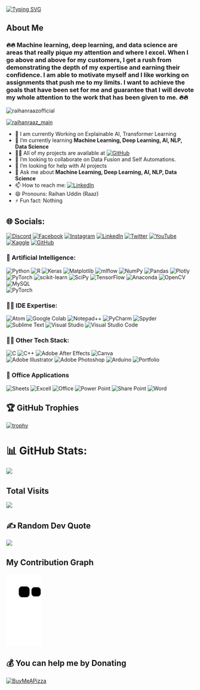 <a href="https://github.com/raihanraazofficial/raihanraazofficial"><img src="https://readme-typing-svg.demolab.com?font=Genos&size=50&pause=1000&color=F76E22&center=true&vCenter=true&multiline=true&width=1520&height=320&lines=Raihan+Uddin;Data+Science+and+Machine+Learning+Enthusiasts;Experienced+In+AI%2C+DS%2C+DL%2C+ML%2C+CV;2%2B+Years+of+Coding+Experience;Always+Learn+New+Things" alt="Typing SVG" /></a>

## About Me

<h3 align="Left">🔥🔥 Machine learning, deep learning, and data science are areas that really pique my attention and where I excel. When I go above and above for my customers, I get a rush from demonstrating the depth of my expertise and earning their confidence. I am able to motivate myself and I like working on assignments that push me to my limits. I want to achieve the goals that have been set for me and guarantee that I will devote my whole attention to the work that has been given to me. 🔥🔥</h3> <p align="left"> <img src="https://komarev.com/ghpvc/?username=raihanraazofficial&label=Profile%20views&color=0e75b6&style=flat" alt="raihanraazofficial" /> </p> <p align="left"> <a href="https://twitter.com/raihanraaz_main" target="blank"><img src="https://img.shields.io/twitter/follow/raihanraaz_main?logo=twitter&style=for-the-badge" alt="raihanraaz_main" /></a> </p>

- 🔭 I am currently Working on Explainable AI, Transformer Learning
- 🌱 I’m currently learning **Machine Learning, Deep Learning, AI, NLP, Data Science**
- 👨‍💻 All of my projects are available at  [![GitHub](https://img.shields.io/badge/github-%23121011.svg?style=for-the-badge&logo=github&logoColor=white)](https://github.com/raihanraazofficial)
- 👯 I’m looking to collaborate on Data Fusion and Self Automations.
- 🤔 I’m looking for help with AI projects
- 💬 Ask me about **Machine Learning, Deep Learning, AI, NLP, Data Science**
- 📫 How to reach me:  [![LinkedIn](https://img.shields.io/badge/LinkedIn-%230077B5.svg?logo=linkedin&logoColor=white)](http://linkedin.com/in/raihanraazofficial/)
- 😄 Pronouns: Raihan Uddin (Raaz)
- ⚡ Fun fact: Nothing

## 🌐 Socials:
[![Discord](https://img.shields.io/badge/Discord-%237289DA.svg?logo=discord&logoColor=white)](https://discord.gg/710363350088941678) [![Facebook](https://img.shields.io/badge/Facebook-%231877F2.svg?logo=Facebook&logoColor=white)](http://facebook.com/raihanraaz.official) [![Instagram](https://img.shields.io/badge/Instagram-%23E4405F.svg?logo=Instagram&logoColor=white)](https://www.instagram.com/raihan_raaz/) [![LinkedIn](https://img.shields.io/badge/LinkedIn-%230077B5.svg?logo=linkedin&logoColor=white)](http://linkedin.com/in/raihanraazofficial/) [![Twitter](https://img.shields.io/badge/Twitter-%231DA1F2.svg?logo=Twitter&logoColor=white)](https://twitter.com/raihanraaz_main) [![YouTube](https://img.shields.io/badge/YouTube-%23FF0000.svg?logo=YouTube&logoColor=white)](https://www.youtube.com/c/raihanraaz.official) [![Kaggle](https://img.shields.io/badge/Kaggle-035a7d?style=for-the-badge&logo=kaggle&logoColor=white)](https://www.kaggle.com/raihanraazofficial) [![GitHub](https://img.shields.io/badge/github-%23121011.svg?style=for-the-badge&logo=github&logoColor=white)](https://github.com/raihanraazofficial)



### 🦾 Artificial Intelligence:

![Python](https://img.shields.io/badge/python-3670A0?style=for-the-badge&logo=python&logoColor=ffdd54) 
![R](https://img.shields.io/badge/r-%23276DC3.svg?style=for-the-badge&logo=r&logoColor=white) 
![Keras](https://img.shields.io/badge/Keras-%23D00000.svg?style=for-the-badge&logo=Keras&logoColor=white)
![Matplotlib](https://img.shields.io/badge/Matplotlib-%23ffffff.svg?style=for-the-badge&logo=Matplotlib&logoColor=black)
![mlflow](https://img.shields.io/badge/mlflow-%23d9ead3.svg?style=for-the-badge&logo=numpy&logoColor=blue)
![NumPy](https://img.shields.io/badge/numpy-%23013243.svg?style=for-the-badge&logo=numpy&logoColor=white)
![Pandas](https://img.shields.io/badge/pandas-%23150458.svg?style=for-the-badge&logo=pandas&logoColor=white)
![Plotly](https://img.shields.io/badge/Plotly-%233F4F75.svg?style=for-the-badge&logo=plotly&logoColor=white)
![PyTorch](https://img.shields.io/badge/PyTorch-%23EE4C2C.svg?style=for-the-badge&logo=PyTorch&logoColor=white)
![scikit-learn](https://img.shields.io/badge/scikit--learn-%23F7931E.svg?style=for-the-badge&logo=scikit-learn&logoColor=white)
![SciPy](https://img.shields.io/badge/SciPy-%230C55A5.svg?style=for-the-badge&logo=scipy&logoColor=%white)
![TensorFlow](https://img.shields.io/badge/TensorFlow-%23FF6F00.svg?style=for-the-badge&logo=TensorFlow&logoColor=white)
![Anaconda](https://img.shields.io/badge/Anaconda-%2344A833.svg?style=for-the-badge&logo=anaconda&logoColor=white) 
![OpenCV](https://img.shields.io/badge/opencv-%23white.svg?style=for-the-badge&logo=opencv&logoColor=white) 
![MySQL](https://img.shields.io/badge/mysql-%2300f.svg?style=for-the-badge&logo=mysql&logoColor=white) 	
![PyTorch](https://img.shields.io/badge/PyTorch-%23EE4C2C.svg?style=for-the-badge&logo=PyTorch&logoColor=white)


### 👨‍💻 IDE Expertise:

![Atom](https://img.shields.io/badge/Atom-66595C?style=for-the-badge&logo=Atom&logoColor=white")
![Google Colab](https://img.shields.io/badge/Colab-F9AB00?style=for-the-badge&logo=googlecolab&color=525252") 
![Notepad++](https://img.shields.io/badge/Notepad++-90E59A.svg?style=for-the-badge&logo=notepad%2B%2B&logoColor=black")
![PyCharm](https://img.shields.io/badge/PyCharm-000000.svg?&style=for-the-badge&logo=PyCharm&logoColor=white")
![Spyder](https://img.shields.io/badge/Spyder%20Ide-FF0000?style=for-the-badge&logo=spyder%20ide&logoColor=white")
![Sublime Text](https://img.shields.io/badge/sublime_text-%23575757.svg?&style=for-the-badge&logo=sublime-text&logoColor=important")
![Visual Studio](https://img.shields.io/badge/Visual_Studio-5C2D91?style=for-the-badge&logo=visual%20studio&logoColor=white")
![Visual Studio Code](https://img.shields.io/badge/VSCode-0078D4?style=for-the-badge&logo=visual%20studio%20code&logoColor=white")



### 🧑‍💻 Other Tech Stack:
![C](https://img.shields.io/badge/c-%2300599C.svg?style=for-the-badge&logo=c&logoColor=white)
![C++](https://img.shields.io/badge/c++-%2300599C.svg?style=for-the-badge&logo=c%2B%2B&logoColor=white)
![Adobe After Effects](https://img.shields.io/badge/Adobe%20After%20Effects-9999FF.svg?style=for-the-badge&logo=Adobe%20After%20Effects&logoColor=white) 
![Canva](https://img.shields.io/badge/Canva-%2300C4CC.svg?style=for-the-badge&logo=Canva&logoColor=white) 	 
![Adobe Illustrator](https://img.shields.io/badge/adobeillustrator-%23FF9A00.svg?style=for-the-badge&logo=adobeillustrator&logoColor=white) 
![Adobe Photoshop](https://img.shields.io/badge/adobephotoshop-%2331A8FF.svg?style=for-the-badge&logo=adobephotoshop&logoColor=white)
![Arduino](https://img.shields.io/badge/-Arduino-00979D?style=for-the-badge&logo=Arduino&logoColor=white) 
![Portfolio](https://img.shields.io/badge/Portfolio-%23000000.svg?style=for-the-badge&logo=firefox&logoColor=#FF7139)

### 🏣 Office Applications 

![Sheets](https://img.shields.io/badge/Google%20Sheets-34A853?style=for-the-badge&logo=google-sheets&logoColor=white")
![Excell](https://img.shields.io/badge/Microsoft_Excel-217346?style=for-the-badge&logo=microsoft-excel&logoColor=white")
![Office](https://img.shields.io/badge/Microsoft_Office-D83B01?style=for-the-badge&logo=microsoft-office&logoColor=white")
![Power Point](https://img.shields.io/badge/Microsoft_PowerPoint-B7472A?style=for-the-badge&logo=microsoft-powerpoint&logoColor=white")
![Share Point](https://img.shields.io/badge/Microsoft_SharePoint-0078D4?style=for-the-badge&logo=microsoft-sharepoint&logoColor=white")
![Word](https://img.shields.io/badge/Microsoft_Word-2B579A?style=for-the-badge&logo=microsoft-word&logoColor=white")


## 🏆 GitHub Trophies
[![trophy](https://github-profile-trophy.vercel.app/?username=raihanraazofficial&theme=onedark)](https://github.com/raihanraazofficial)

# 📊 GitHub Stats:
![](https://github-readme-streak-stats.herokuapp.com/?user=raihanraazofficial&theme=dark&hide_border=false)

## Total Visits
[![](https://visitcount.itsvg.in/api?id=raihanraazofficial&label=Visitors&color=2&icon=0&pretty=true)](https://visitcount.itsvg.in)

## ✍️ Random Dev Quote
![](https://quotes-github-readme.vercel.app/api?type=horizontal&theme=merko)

## My Contribution Graph
![Snake animation](https://github.com/raihanraazofficial/raihanraazofficial/blob/output/github-contribution-grid-snake.svg)

  ## 💰 You can help me by Donating
  [![BuyMeAPizza](https://img.shields.io/badge/Buy%20Me%20a%20Coffee-ffdd00?style=for-the-badge&logo=buy-me-a-coffee&logoColor=black)](https://buymeacoffee.com/https://www.buymeacoffee.com/raihanraaz) 
